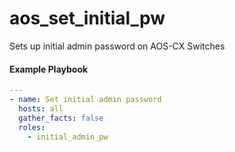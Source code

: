# aos_set_initial_pw
Sets up initial admin password on AOS-CX Switches

#### Example Playbook

```yaml
---
- name: Set initial admin password
  hosts: all
  gather_facts: false
  roles:
    - initial_admin_pw
```

